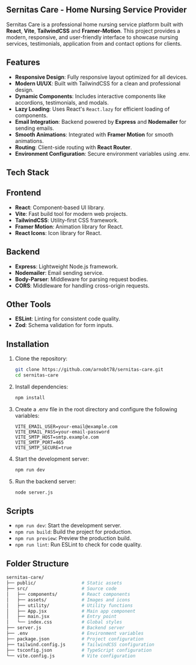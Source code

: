 ## Sernitas Care - Home Nursing Service Provider

Sernitas Care is a professional home nursing service platform built with **React**, **Vite**, **TailwindCSS** and **Framer-Motion**. This project provides a modern, responsive, and user-friendly interface to showcase nursing services, testimonials, application from and contact options for clients.

## Features

- **Responsive Design**: Fully responsive layout optimized for all devices.
- **Modern UI/UX**: Built with TailwindCSS for a clean and professional design.
- **Dynamic Components**: Includes interactive components like accordions, testimonials, and modals.
- **Lazy Loading**: Uses React's `React.lazy` for efficient loading of components.
- **Email Integration**: Backend powered by **Express** and **Nodemailer** for sending emails.
- **Smooth Animations**: Integrated with **Framer Motion** for smooth animations.
- **Routing**: Client-side routing with **React Router**.
- **Environment Configuration**: Secure environment variables using .env.

## Tech Stack

## Frontend

- **React**: Component-based UI library.
- **Vite**: Fast build tool for modern web projects.
- **TailwindCSS**: Utility-first CSS framework.
- **Framer Motion**: Animation library for React.
- **React Icons**: Icon library for React.

## Backend

- **Express**: Lightweight Node.js framework.
- **Nodemailer**: Email sending service.
- **Body-Parser**: Middleware for parsing request bodies.
- **CORS**: Middleware for handling cross-origin requests.

## Other Tools

- **ESLint**: Linting for consistent code quality.
- **Zod**: Schema validation for form inputs.

## Installation

1. Clone the repository:

   ```bash
   git clone https://github.com/arnobt78/sernitas-care.git
   cd sernitas-care
   ```

2. Install dependencies:

   ```bash
   npm install
   ```

3. Create a .env file in the root directory and configure the following variables:

   ```env
   VITE_EMAIL_USER=your-email@example.com
   VITE_EMAIL_PASS=your-email-password
   VITE_SMTP_HOST=smtp.example.com
   VITE_SMTP_PORT=465
   VITE_SMTP_SECURE=true
   ```

4. Start the development server:

   ```bash
   npm run dev
   ```

5. Run the backend server:

   ```bash
   node server.js
   ```

## Scripts

- `npm run dev`: Start the development server.
- `npm run build`: Build the project for production.
- `npm run preview`: Preview the production build.
- `npm run lint`: Run ESLint to check for code quality.

## Folder Structure

```bash
sernitas-care/
├── public/                 # Static assets
├── src/                    # Source code
│   ├── components/         # React components
│   ├── assets/             # Images and icons
│   ├── utility/            # Utility functions
│   ├── App.jsx             # Main app component
│   ├── main.jsx            # Entry point
│   └── index.css           # Global styles
├── server.js               # Backend server
├── .env                    # Environment variables
├── package.json            # Project configuration
├── tailwind.config.js      # TailwindCSS configuration
├── tsconfig.json           # TypeScript configuration
└── vite.config.js          # Vite configuration
```
